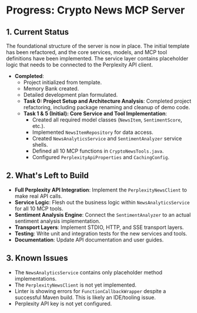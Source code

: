 # Progress: Crypto News MCP Server

## 1. Current Status

The foundational structure of the server is now in place. The initial template has been refactored, and the core services, models, and MCP tool definitions have been implemented. The service layer contains placeholder logic that needs to be connected to the Perplexity API client.

- **Completed**:
    - Project initialized from template.
    - Memory Bank created.
    - Detailed development plan formulated.
    - **Task 0: Project Setup and Architecture Analysis**: Completed project refactoring, including package renaming and cleanup of demo code.
    - **Task 1 & 5 (Initial): Core Service and Tool Implementation**:
        - Created all required model classes (`NewsItem`, `SentimentScore`, etc.).
        - Implemented `NewsItemRepository` for data access.
        - Created `NewsAnalyticsService` and `SentimentAnalyzer` service shells.
        - Defined all 10 MCP functions in `CryptoNewsTools.java`.
        - Configured `PerplexityApiProperties` and `CachingConfig`.

## 2. What's Left to Build

- **Full Perplexity API Integration**: Implement the `PerplexityNewsClient` to make real API calls.
- **Service Logic**: Flesh out the business logic within `NewsAnalyticsService` for all 10 MCP tools.
- **Sentiment Analysis Engine**: Connect the `SentimentAnalyzer` to an actual sentiment analysis implementation.
- **Transport Layers**: Implement STDIO, HTTP, and SSE transport layers.
- **Testing**: Write unit and integration tests for the new services and tools.
- **Documentation**: Update API documentation and user guides.

## 3. Known Issues

- The `NewsAnalyticsService` contains only placeholder method implementations.
- The `PerplexityNewsClient` is not yet implemented.
- Linter is showing errors for `FunctionCallbackWrapper` despite a successful Maven build. This is likely an IDE/tooling issue.
- Perplexity API key is not yet configured. 